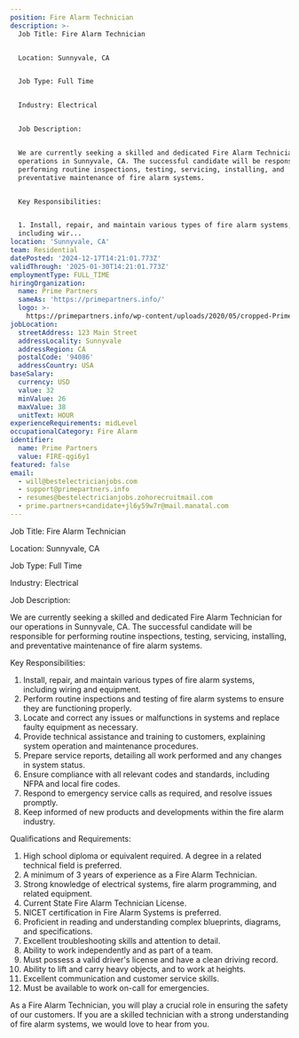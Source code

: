 ```yaml
---
position: Fire Alarm Technician
description: >-
  Job Title: Fire Alarm Technician


  Location: Sunnyvale, CA


  Job Type: Full Time


  Industry: Electrical


  Job Description:


  We are currently seeking a skilled and dedicated Fire Alarm Technician for our
  operations in Sunnyvale, CA. The successful candidate will be responsible for
  performing routine inspections, testing, servicing, installing, and
  preventative maintenance of fire alarm systems.


  Key Responsibilities:


  1. Install, repair, and maintain various types of fire alarm systems,
  including wir...
location: 'Sunnyvale, CA'
team: Residential
datePosted: '2024-12-17T14:21:01.773Z'
validThrough: '2025-01-30T14:21:01.773Z'
employmentType: FULL_TIME
hiringOrganization:
  name: Prime Partners
  sameAs: 'https://primepartners.info/'
  logo: >-
    https://primepartners.info/wp-content/uploads/2020/05/cropped-Prime-Partners-Logo-NO-BG-1-1.png
jobLocation:
  streetAddress: 123 Main Street
  addressLocality: Sunnyvale
  addressRegion: CA
  postalCode: '94086'
  addressCountry: USA
baseSalary:
  currency: USD
  value: 32
  minValue: 26
  maxValue: 38
  unitText: HOUR
experienceRequirements: midLevel
occupationalCategory: Fire Alarm
identifier:
  name: Prime Partners
  value: FIRE-qgi6y1
featured: false
email:
  - will@bestelectricianjobs.com
  - support@primepartners.info
  - resumes@bestelectricianjobs.zohorecruitmail.com
  - prime.partners+candidate+jl6y59w7r@mail.manatal.com
---
```




Job Title: Fire Alarm Technician

Location: Sunnyvale, CA

Job Type: Full Time

Industry: Electrical

Job Description:

We are currently seeking a skilled and dedicated Fire Alarm Technician for our operations in Sunnyvale, CA. The successful candidate will be responsible for performing routine inspections, testing, servicing, installing, and preventative maintenance of fire alarm systems.

Key Responsibilities:

1. Install, repair, and maintain various types of fire alarm systems, including wiring and equipment.
2. Perform routine inspections and testing of fire alarm systems to ensure they are functioning properly.
3. Locate and correct any issues or malfunctions in systems and replace faulty equipment as necessary.
4. Provide technical assistance and training to customers, explaining system operation and maintenance procedures.
5. Prepare service reports, detailing all work performed and any changes in system status.
6. Ensure compliance with all relevant codes and standards, including NFPA and local fire codes.
7. Respond to emergency service calls as required, and resolve issues promptly.
8. Keep informed of new products and developments within the fire alarm industry.

Qualifications and Requirements:

1. High school diploma or equivalent required. A degree in a related technical field is preferred.
2. A minimum of 3 years of experience as a Fire Alarm Technician.
3. Strong knowledge of electrical systems, fire alarm programming, and related equipment.
4. Current State Fire Alarm Technician License.
5. NICET certification in Fire Alarm Systems is preferred.
6. Proficient in reading and understanding complex blueprints, diagrams, and specifications.
7. Excellent troubleshooting skills and attention to detail.
8. Ability to work independently and as part of a team.
9. Must possess a valid driver's license and have a clean driving record.
10. Ability to lift and carry heavy objects, and to work at heights.
11. Excellent communication and customer service skills.
12. Must be available to work on-call for emergencies.

As a Fire Alarm Technician, you will play a crucial role in ensuring the safety of our customers. If you are a skilled technician with a strong understanding of fire alarm systems, we would love to hear from you.

